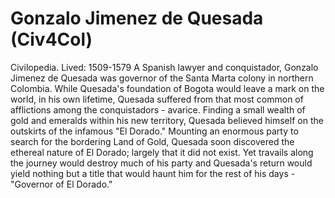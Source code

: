 # Gonzalo Jimenez de Quesada (Civ4Col)

Civilopedia.
Lived: 1509-1579
A Spanish lawyer and conquistador, Gonzalo Jimenez de Quesada was governor of the Santa Marta colony in northern Colombia. While Quesada's foundation of Bogota would leave a mark on the world, in his own lifetime, Quesada suffered from that most common of afflictions among the conquistadors - avarice. Finding a small wealth of gold and emeralds within his new territory, Quesada believed himself on the outskirts of the infamous "El Dorado." Mounting an enormous party to search for the bordering Land of Gold, Quesada soon discovered the ethereal nature of El Dorado; largely that it did not exist. Yet travails along the journey would destroy much of his party and Quesada's return would yield nothing but a title that would haunt him for the rest of his days - "Governor of El Dorado."